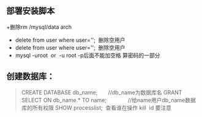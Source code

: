  
## 部署安装脚本
+删除rm  /mysql/data  arch
+ delete from  user where user='';  删除空用户
+ delete from  user where user='';  删除空用户
+ mysql  -uroot  or  -u root -p后面不能加空格 算密码的一部分
##  创建数据库：

> CREATE DATABASE db_name;　　//db_name为数据库名
>GRANT SELECT ON db_name.* TO name;　　　　//给name用户db_name数据库的所有权限
>SHOW processlist;  查看谁在操作
>kill  id 要注意
